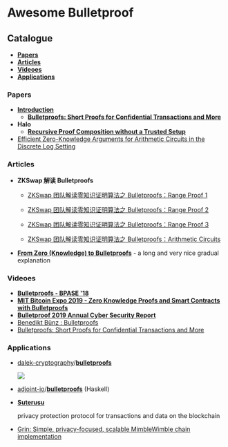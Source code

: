 # Awesome Bulletproof

## Catalogue

- [**Papers**](#Papers)
- [**Articles**](#Articles)
- [**Videoes**](#Videoes)
- [**Applications**](#Applications)

### Papers

- [**Introduction**](https://crypto.stanford.edu/bulletproofs/)
  - [**Bulletproofs: Short Proofs for Confidential Transactions and More**](https://eprint.iacr.org/2017/1066.pdf)
- **Halo**
  - [**Recursive Proof Composition without a Trusted Setup**](https://eprint.iacr.org/2019/1021.pdf)
- [Efficient Zero-Knowledge Arguments for Arithmetic Circuits in the Discrete Log Setting](https://eprint.iacr.org/2016/263.pdf)

### Articles

- **ZKSwap 解读 Bulletproofs**

  - [ZKSwap 团队解读零知识证明算法之 Bulletproofs：Range Proof 1](https://www.chainnews.com/articles/906346355088.htm)

  - [ZKSwap 团队解读零知识证明算法之 Bulletproofs：Range Proof 2](https://www.chainnews.com/articles/930258000410.htm)

  - [ZKSwap 团队解读零知识证明算法之 Bulletproofs：Range Proof 3](https://www.chainnews.com/articles/522023372101.htm)

  - [ZKSwap 团队解读零知识证明算法之 Bulletproofs：Arithmetic Circuits](https://www.chainnews.com/articles/574860473072.htm)
- [**From Zero (Knowledge) to Bulletproofs**](https://github.com/Whisker17/zkpThings/blob/dev/src/Books/from0k2bp.pdf) - a long and very nice gradual explanation

### Videoes

- [**Bulletproofs - BPASE '18**](https://www.youtube.com/watch?v=gZjDKgR4dw8&feature=youtu.be&ab_channel=CyberInitiative)
- [**MIT Bitcoin Expo 2019 - Zero Knowledge Proofs and Smart Contracts with Bulletproofs**](https://www.youtube.com/watch?v=ZP1tTXWfxZI&ab_channel=MITBitcoinClub)
- [**Bulletproof 2019 Annual Cyber Security Report**](https://www.youtube.com/watch?v=qMtSak3FaaY&ab_channel=BulletproofSecurity)
- [Benedikt Bünz : Bulletproofs](https://www.youtube.com/watch?v=gMI8dkwGGcw&ab_channel=SFBitcoinDevelopers)
- [Bulletproofs: Short Proofs for Confidential Transactions and More](https://www.youtube.com/watch?v=sgruTaH_w1s&ab_channel=stanfordonline)

### Applications

- [dalek-cryptography](https://github.com/dalek-cryptography)/**[bulletproofs](https://github.com/dalek-cryptography/bulletproofs)**

  ![](C:\src\github.com\Whisker17\zkpThings\Notes\ZKSNARK\pic\68747470733a2f2f646f632e64616c656b2e72732f6173736574732f62756c6c657470726f6f66732d72616e676570726f6f662e706e67.png)

- [adjoint-io](https://github.com/adjoint-io)/**[bulletproofs](https://github.com/adjoint-io/bulletproofs)** (Haskell)

- [**Suterusu**](https://www.suterusu.io/)

  privacy protection protocol for transactions and data on the blockchain

- [Grin: Simple, privacy-focused, scalable MimbleWimble chain implementation](https://grin.mw/) 


